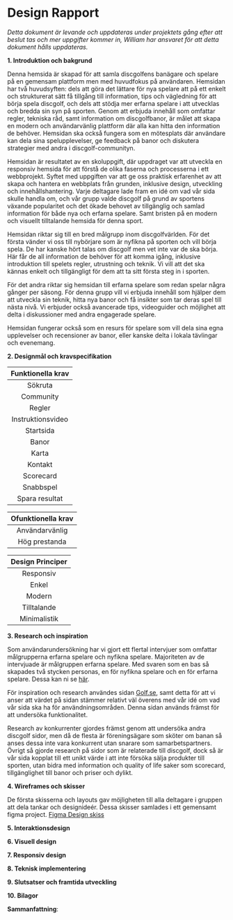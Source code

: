 # Design Rapport

_Detta dokument är levande och uppdateras under projektets gång efter att beslut tas och mer uppgifter kommer in, William har ansvaret för att detta dokument hålls uppdateras._

**1\. Introduktion och bakgrund**

Denna hemsida är skapad för att samla discgolfens banägare och spelare på en gemensam plattform men med huvudfokus på användaren. Hemsidan har två huvudsyften: dels att göra det lättare för nya spelare att på ett enkelt och strukturerat sätt få tillgång till information, tips och vägledning för att börja spela discgolf, och dels att stödja mer erfarna spelare i att utvecklas och bredda sin syn på sporten. Genom att erbjuda innehåll som omfattar regler, tekniska råd, samt information om discgolfbanor, är målet att skapa en modern och användarvänlig plattform där alla kan hitta den information de behöver. Hemsidan ska också fungera som en mötesplats där användare kan dela sina spelupplevelser, ge feedback på banor och diskutera strategier med andra i discgolf-communityn.

Hemsidan är resultatet av en skoluppgift, där uppdraget var att utveckla en responsiv hemsida för att förstå de olika faserna och processerna i ett webbprojekt. Syftet med uppgiften var att ge oss praktisk erfarenhet av att skapa och hantera en webbplats från grunden, inklusive design, utveckling och innehållshantering. Varje deltagare lade fram en idé om vad vår sida skulle handla om, och vår grupp valde discgolf på grund av sportens växande popularitet och det ökade behovet av tillgänglig och samlad information för både nya och erfarna spelare. Samt bristen på en modern och visuellt tilltalande hemsida för denna sport.

Hemsidan riktar sig till en bred målgrupp inom discgolfvärlden. För det första vänder vi oss till nybörjare som är nyfikna på sporten och vill börja spela. De har kanske hört talas om discgolf men vet inte var de ska börja. Här får de all information de behöver för att komma igång, inklusive introduktion till spelets regler, utrustning och teknik. Vi vill att det ska kännas enkelt och tillgängligt för dem att ta sitt första steg in i sporten.

För det andra riktar sig hemsidan till erfarna spelare som redan spelar några gånger per säsong. För denna grupp vill vi erbjuda innehåll som hjälper dem att utveckla sin teknik, hitta nya banor och få insikter som tar deras spel till nästa nivå. Vi erbjuder också avancerade tips, videoguider och möjlighet att delta i diskussioner med andra engagerade spelare.

Hemsidan fungerar också som en resurs för spelare som vill dela sina egna upplevelser och recensioner av banor, eller kanske delta i lokala tävlingar och evenemang.

**2\. Designmål och kravspecifikation**

| Funktionella krav |
| :--------: |
| Sökruta  |
| Community |
| Regler    |
| Instruktionsvideo |
| Startsida |
| Banor   |
| Karta   |
| Kontakt |
| Scorecard |
| Snabbspel |
| Spara resultat |

| Ofunktionella krav |
| :---: |
| Användarvänlig |
| Hög prestanda |

| Design Principer |
| :---: |
| Responsiv |
| Enkel |
| Modern |
| Tilltalande |
| Minimalistik |

**3\. Research och inspiration**

Som användarundersökning har vi gjort ett flertal intervjuer som omfattar målgrupperna erfarna spelare och nyfikna spelare. Majoriteten av de intervjuade är målgruppen erfarna spelare. Med svaren som en bas så skapades två stycken personas, en för nyfikna spelare och en för erfarna spelare. Dessa kan ni se
[här](https://github.com/chas-academy/u01-designstudie-mario-kart-project-pioneers/tree/main/intervjuer/personas).

För inspiration och research användes sidan
[Golf.se](https://golf.se/), samt detta för att vi anser att värdet på sidan stämmer relativt väl överens med vår idé om vad vår sida ska ha för användningsområden. Denna sidan används främst för att undersöka funktionalitet.

Research av konkurrenter gjordes främst genom att undersöka andra discgolf sidor, men då de flesta är föreningsägare som sköter om banan så anses dessa inte vara konkurrent utan snarare som samarbetspartners. Övrigt så gjorde research på sidor som är relaterade till discgolf, dock så är vår sida kopplat till ett unikt värde i att inte försöka sälja produkter till sporten, utan bidra med information och quality of life saker som scorecard, tillgänglighet till banor och priser och dylikt.

**4\. Wireframes och skisser**

De första skisserna och layouts gav möjligheten till alla deltagare i gruppen att dela tankar och designideér. Dessa skisser samlades i ett gemensamt figma project.
[Figma Design skiss](https://www.figma.com/design/3ln7XZkD6Rl0oKcEPrIQeF/Design-skisser?node-id=71-840&t=uIMYq3WZNQdtTHlY-1)

**5\. Interaktionsdesign**

**6\. Visuell design**

**7\. Responsiv design**

**8\. Teknisk implementering**

**9\. Slutsatser och framtida utveckling**

**10\. Bilagor**

**Sammanfattning**: